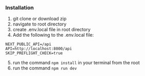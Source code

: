 ### Installation

1. git clone or download zip
2. navigate to root directory
3. create .env.local file in root directory
4. Add the following to the .env.local file:
```
NEXT_PUBLIC_API=/api
API=http://localhost:8000/api
SKIP_PREFLIGHT_CHECK=true
```
5. run the command ```npm install``` in your terminal from the root
6. run the command ```npm run dev```










